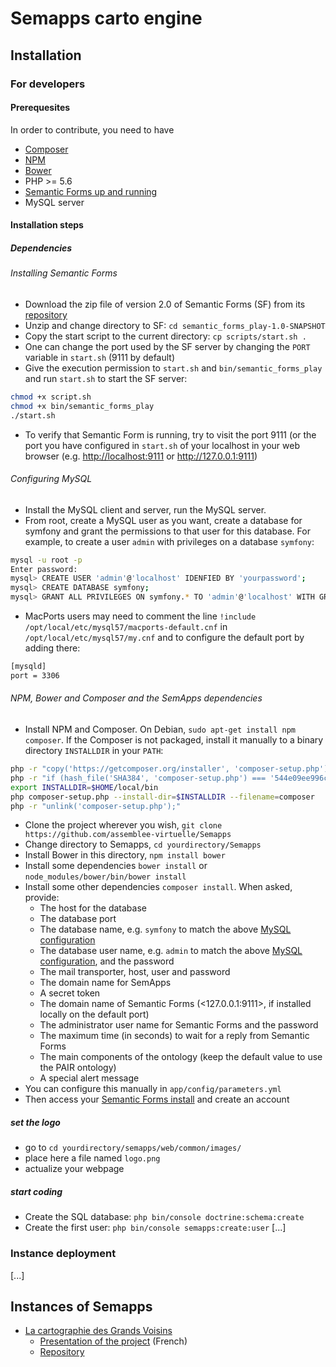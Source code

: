 # Semapps carto engine

## Installation

### For developers

#### Prerequesites 

In order to contribute, you need to have 
- [Composer](https://getcomposer.org "Composer")
- [NPM](https://www.npmjs.com/ "NPM")
- [Bower](https://bower.io/ "Bower")
- PHP >= 5.6
- [Semantic Forms up and running](https://github.com/jmvanel/semantic_forms/wiki/User_manual
 "Bower")
 - MySQL server
 
#### Installation steps

##### Dependencies

###### Installing Semantic Forms

- Download the zip file of version 2.0 of Semantic Forms (SF) from its [repository](https://github.com/jmvanel/semantic_forms/releases)
- Unzip and change directory to SF: `cd semantic_forms_play-1.0-SNAPSHOT`
- Copy the start script to the current directory: `cp scripts/start.sh .`
- One can change the port used by the SF server by changing the `PORT` variable in `start.sh` (9111 by default)
- Give the execution permission to ```start.sh``` and `bin/semantic_forms_play` and run `start.sh` to start the SF server:
```bash
chmod +x script.sh
chmod +x bin/semantic_forms_play
./start.sh
```
- To verify that Semantic Form is running, try to visit the port 9111 (or the port you have configured in `start.sh` of your localhost in your web browser (e.g. <http://localhost:9111> or <http://127.0.0.1:9111>)


###### Configuring MySQL

- Install the MySQL client and server, run the MySQL server.
- From root, create a MySQL user as you want, create a database for symfony and grant the permissions to that user for this database. For example, to create a user `admin` with privileges on a database `symfony`:
```bash
mysql -u root -p
Enter password:
mysql> CREATE USER 'admin'@'localhost' IDENFIED BY 'yourpassword';
mysql> CREATE DATABASE symfony;
mysql> GRANT ALL PRIVILEGES ON symfony.* TO 'admin'@'localhost' WITH GRANT OPTION;
```
- MacPorts users may need to comment the line `!include /opt/local/etc/mysql57/macports-default.cnf` in `/opt/local/etc/mysql57/my.cnf` and to configure the default port by adding there:
```bash
[mysqld]
port = 3306
```

###### NPM, Bower and Composer and the SemApps dependencies
- Install NPM and Composer. On Debian, `sudo apt-get install npm composer`. If the Composer is not packaged, install it manually to a binary directory `INSTALLDIR` in your `PATH`:
```bash
php -r "copy('https://getcomposer.org/installer', 'composer-setup.php');"
php -r "if (hash_file('SHA384', 'composer-setup.php') === '544e09ee996cdf60ece3804abc52599c22b1f40f4323403c44d44fdfdd586475ca9813a858088ffbc1f233e9b180f061') { echo 'Installer verified'; } else { echo 'Installer corrupt'; unlink('composer-setup.php'); } echo PHP_EOL;"
export INSTALLDIR=$HOME/local/bin
php composer-setup.php --install-dir=$INSTALLDIR --filename=composer
php -r "unlink('composer-setup.php');"
```
- Clone the project wherever you wish, `git clone https://github.com/assemblee-virtuelle/Semapps`
- Change directory to Semapps, `cd yourdirectory/Semapps`
- Install Bower in this directory, `npm install bower`
- Install some dependencies `bower install` or `node_modules/bower/bin/bower install`
- Install some other dependencies `composer install`. When asked, provide:
  * The host for the database
  * The database port
  * The database name, e.g. `symfony` to match the above [MySQL configuration](#configuring-mysql)
  * The database user name, e.g. `admin` to match the above [MySQL configuration](#configuring-mysql), and the password
  * The mail transporter, host, user and password
  * The domain name for SemApps
  * A secret token
  * The domain name of Semantic Forms (<127.0.0.1:9111>, if installed locally on the default port)
  * The administrator user name for Semantic Forms and the password
  * The maximum time (in seconds) to wait for a reply from Semantic Forms
  * The main components of the ontology (keep the default value to use the PAIR ontology)
  * A special alert message
- You can configure this manually in `app/config/parameters.yml`
- Then access your [Semantic Forms install](http://localhost:9000) and create an account

##### set the logo
- go to `cd yourdirectory/semapps/web/common/images/`
- place here a file named `logo.png`
- actualize your webpage

##### start coding
- Create the SQL database: `php bin/console doctrine:schema:create`
- Create the first user: `php bin/console semapps:create:user`
[...]

### Instance deployment

[...]

## Instances of Semapps

- [La cartographie des Grands Voisins](http://reseau.lesgrandsvoisins.org/)
  - [Presentation of the project](https://www.virtual-assembly.org/appli-carto-grands-voisins/) (French)
  - [Repository](https://github.com/assemblee-virtuelle/grands-voisins-v2)
